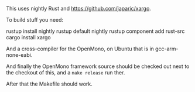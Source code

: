 This uses nightly Rust and https://github.com/japaric/xargo.

To build stuff you need:

  rustup install nightly
  rustup default nightly
  rustup component add rust-src
  cargo install xargo

And a cross-compiler for the OpenMono, on Ubuntu that is in gcc-arm-none-eabi.

And finally the OpenMono framework source should be checked out next to the
checkout of this, and a `make release` run ther.

After that the Makefile should work.
